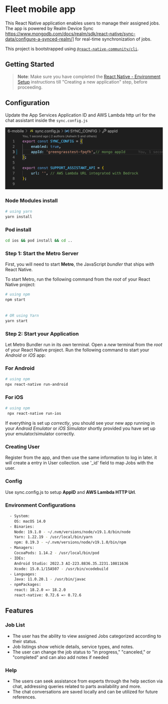# Fleet mobile app

This React Native application enables users to manage their assigned jobs. The app is powered by Realm Device Sync https://www.mongodb.com/docs/realm/sdk/react-native/sync-data/configure-a-synced-realm/] for real-time synchronization of jobs.


This project is bootstrapped using [`@react-native-community/cli`](https://github.com/react-native-community/cli).

## Getting Started

> **Note**: Make sure you have completed the [React Native - Environment Setup](https://reactnative.dev/docs/environment-setup) instructions till "Creating a new application" step, before proceeding.


## Configuration

Update the App Services Application ID and AWS Lambda http url for the chat assistant inside the `sync.config.js` 

   ![DS](../media/update-mobile-app-config.png)

### Node Modules install

```sh
# using yarn
yarn install
```


### Pod install 

```sh
cd ios && pod install && cd ..
```


### Step 1: Start the Metro Server


First, you will need to start **Metro**, the JavaScript _bundler_ that ships _with_ React Native.

To start Metro, run the following command from the _root_ of your React Native project:

```sh
# using npm
npm start


# OR using Yarn
yarn start
```

### Step 2: Start your Application

Let Metro Bundler run in its _own_ terminal. Open a _new_ terminal from the _root_ of your React Native project. Run the following command to start your _Android_ or _iOS_ app:

### For Android

```bash
# using npm
npx react-native run-android
```

### For iOS

```bash
# using npm
 npx react-native run-ios
```

If everything is set up _correctly_, you should see your new app running in your _Android Emulator_ or _iOS Simulator_ shortly provided you have set up your emulator/simulator correctly.

### Creating User

Register from the app, and then use the same information to log in later. it will create a entry in User collection.
use '\_id' field to map Jobs with the user.

### Config

Use sync.config.js to setup **AppID** and **AWS Lambda HTTP Url**.

### Environment Configurations

```sh
  - System:
    OS: macOS 14.0
  - Binaries:
    Node: 19.1.0 - ~/.nvm/versions/node/v19.1.0/bin/node
    Yarn: 1.22.19 - /usr/local/bin/yarn
    npm: 8.19.3 - ~/.nvm/versions/node/v19.1.0/bin/npm
  - Managers:
    CocoaPods: 1.14.2 - /usr/local/bin/pod
  - IDEs:
    Android Studio: 2022.3 AI-223.8836.35.2231.10811636
    Xcode: 15.0.1/15A507 - /usr/bin/xcodebuild
  - Languages:
    Java: 11.0.20.1 - /usr/bin/javac
  - npmPackages:
    react: 18.2.0 => 18.2.0
    react-native: 0.72.6 => 0.72.6
```

## Features

### Job List

- The user has the ability to view assigned Jobs categorized according to their status.
- Job listings show vehicle details, service types, and notes.
- The user can change the job status to "in progress," "canceled," or "completed" and can also add notes if needed

### Help

- The users can seek assistance from experts through the help section via chat, addressing queries related to parts availability and more.
- The chat conversations are saved locally and can be utilized for future references. 

